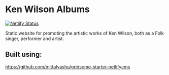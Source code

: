 # Ken Wilson Albums

[![Netlify Status](https://api.netlify.com/api/v1/badges/1ee391c2-372e-4882-8b01-adc00ddae802/deploy-status)](https://app.netlify.com/sites/kenwilsonalbums/deploys)

Static website for promoting the artistic works of Ken Wilson, both as a Folk singer, performer and artist.

## Built using:

https://github.com/mittalyashu/gridsome-starter-netlifycms